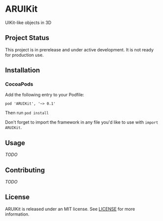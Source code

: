 # ARUIKit
UIKit-like objects in 3D

## Project Status

This project is in prerelease and under active development. It is not ready for production use.

## Installation

### CocoaPods

Add the following entry to your Podfile:
```
pod 'ARUIKit', '~> 0.1'
```
Then run `pod install`

Don't forget to import the framework in any file you'd like to use with `import ARUIKit`.

## Usage

_TODO_

## Contributing

_TODO_

## License

ARUIKit is released under an MIT license. See [LICENSE](https://github.com/dgandle/ARUIKit/blob/master/LICENSE) for more information.
